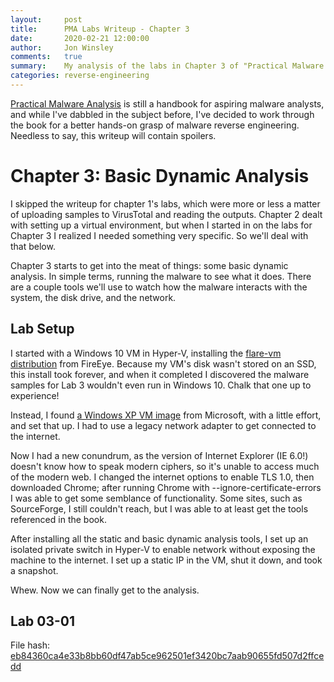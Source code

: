 ```yaml
---
layout:     post
title:      PMA Labs Writeup - Chapter 3
date:       2020-02-21 12:00:00
author:     Jon Winsley
comments:   true
summary:    My analysis of the labs in Chapter 3 of "Practical Malware Analysis".
categories: reverse-engineering
---
```


[Practical Malware Analysis](https://practicalmalwareanalysis.com/) is still a handbook for aspiring malware analysts, and while I've dabbled in the subject before, I've decided to work through the book for a better hands-on grasp of malware reverse engineering. Needless to say, this writeup will contain spoilers.

# Chapter 3: Basic Dynamic Analysis

I skipped the writeup for chapter 1's labs, which were more or less a matter of uploading samples to VirusTotal and reading the outputs. Chapter 2 dealt with setting up a virtual environment, but when I started in on the labs for Chapter 3 I realized I needed something very specific. So we'll deal with that below.

Chapter 3 starts to get into the meat of things: some basic dynamic analysis. In simple terms, running the malware to see what it does. There are a couple tools we'll use to watch how the malware interacts with the system, the disk drive, and the network.

## Lab Setup

I started with a Windows 10 VM in Hyper-V, installing the [flare-vm distribution](https://github.com/fireeye/flare-vm) from FireEye. Because my VM's disk wasn't stored on an SSD, this install took forever, and when it completed I discovered the malware samples for Lab 3 wouldn't even run in Windows 10. Chalk that one up to experience!

Instead, I found [a Windows XP VM image](https://helpdeskgeek.com/virtualization/how-to-set-up-a-windows-xp-virtual-machine-for-free/) from Microsoft, with a little effort, and set that up. I had to use a legacy network adapter to get connected to the internet.

Now I had a new conundrum, as the version of Internet Explorer (IE 6.0!) doesn't know how to speak modern ciphers, so it's unable to access much of the modern web. I changed the internet options to enable TLS 1.0, then downloaded Chrome; after running Chrome with --ignore-certificate-errors I was able to get some semblance of functionality. Some sites, such as SourceForge, I still couldn't reach, but I was able to at least get the tools referenced in the book.

After installing all the static and basic dynamic analysis tools, I set up an isolated private switch in Hyper-V to enable network without exposing the machine to the internet. I set up a static IP in the VM, shut it down, and took a snapshot.

Whew. Now we can finally get to the analysis.

## Lab 03-01

File hash: [eb84360ca4e33b8bb60df47ab5ce962501ef3420bc7aab90655fd507d2ffcedd](https://www.virustotal.com/gui/file/eb84360ca4e33b8bb60df47ab5ce962501ef3420bc7aab90655fd507d2ffcedd/detection)

